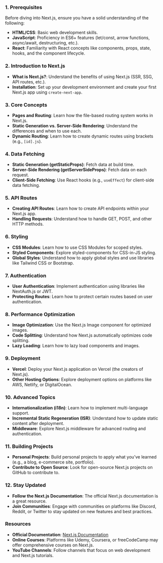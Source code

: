 ### 1. Prerequisites

Before diving into Next.js, ensure you have a solid understanding of the following:

- **HTML/CSS**: Basic web development skills.
- **JavaScript**: Proficiency in ES6+ features (let/const, arrow functions, async/await, destructuring, etc.).
- **React**: Familiarity with React concepts like components, props, state, hooks, and the component lifecycle.

### 2. Introduction to Next.js

- **What is Next.js?**: Understand the benefits of using Next.js (SSR, SSG, API routes, etc.).
- **Installation**: Set up your development environment and create your first Next.js app using `create-next-app`.

### 3. Core Concepts

- **Pages and Routing**: Learn how the file-based routing system works in Next.js.
- **Static Generation vs. Server-Side Rendering**: Understand the differences and when to use each.
- **Dynamic Routing**: Learn how to create dynamic routes using brackets (e.g., `[id].js`).

### 4. Data Fetching

- **Static Generation (getStaticProps)**: Fetch data at build time.
- **Server-Side Rendering (getServerSideProps)**: Fetch data on each request.
- **Client-Side Fetching**: Use React hooks (e.g., `useEffect`) for client-side data fetching.

### 5. API Routes

- **Creating API Routes**: Learn how to create API endpoints within your Next.js app.
- **Handling Requests**: Understand how to handle GET, POST, and other HTTP methods.

### 6. Styling

- **CSS Modules**: Learn how to use CSS Modules for scoped styles.
- **Styled Components**: Explore styled-components for CSS-in-JS styling.
- **Global Styles**: Understand how to apply global styles and use libraries like Tailwind CSS or Bootstrap.

### 7. Authentication

- **User Authentication**: Implement authentication using libraries like NextAuth.js or JWT.
- **Protecting Routes**: Learn how to protect certain routes based on user authentication.

### 8. Performance Optimization

- **Image Optimization**: Use the Next.js Image component for optimized images.
- **Code Splitting**: Understand how Next.js automatically optimizes code splitting.
- **Lazy Loading**: Learn how to lazy load components and images.

### 9. Deployment

- **Vercel**: Deploy your Next.js application on Vercel (the creators of Next.js).
- **Other Hosting Options**: Explore deployment options on platforms like AWS, Netlify, or DigitalOcean.

### 10. Advanced Topics

- **Internationalization (i18n)**: Learn how to implement multi-language support.
- **Incremental Static Regeneration (ISR)**: Understand how to update static content after deployment.
- **Middleware**: Explore Next.js middleware for advanced routing and authentication.

### 11. Building Projects

- **Personal Projects**: Build personal projects to apply what you’ve learned (e.g., a blog, e-commerce site, portfolio).
- **Contribute to Open Source**: Look for open-source Next.js projects on GitHub to contribute to.

### 12. Stay Updated

- **Follow the Next.js Documentation**: The official Next.js documentation is a great resource.
- **Join Communities**: Engage with communities on platforms like Discord, Reddit, or Twitter to stay updated on new features and best practices.

### Resources

- **Official Documentation**: [Next.js Documentation](https://nextjs.org/docs)
- **Online Courses**: Platforms like Udemy, Coursera, or freeCodeCamp may offer comprehensive courses on Next.js.
- **YouTube Channels**: Follow channels that focus on web development and Next.js tutorials.
